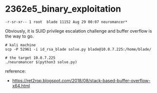 # 2362e5_binary_exploitation

```
-r-sr-xr-- 1 root  blade 11152 Aug 29 00:07 neuromancer*
````

Obviously, it is SUID privilege escalation challenge and buffer overflow is the way to go.


```
# kali machine
scp -P 52961 -i id_rsa_blade solve.py blade@10.0.7.225:/home/blade/

# the target 10.0.7.225
./neuromancer $(python3 solve.py)

```

reference:
* https://ret2rop.blogspot.com/2018/08/stack-based-buffer-overflow-x64.html